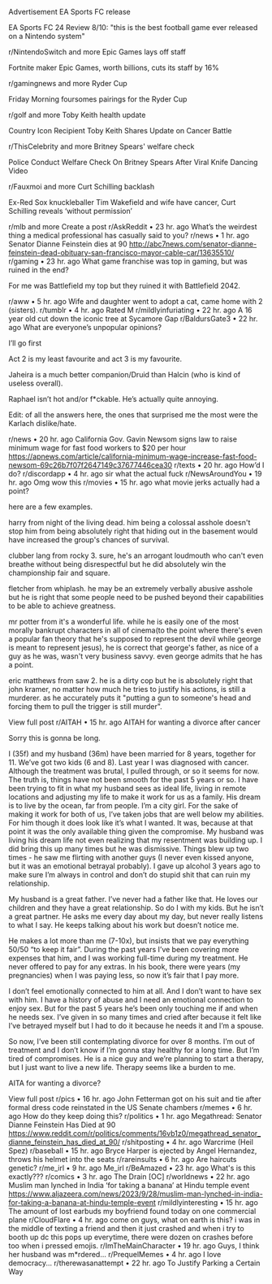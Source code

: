 Advertisement
EA Sports FC release

EA Sports FC 24 Review 8/10: "this is the best football game ever released on a Nintendo system"

r/NintendoSwitch
and more
Epic Games lays off staff

Fortnite maker Epic Games, worth billions, cuts its staff by 16%

r/gamingnews
and more
Ryder Cup

Friday Morning foursomes pairings for the Ryder Cup

r/golf
and more
Toby Keith health update

Country Icon Recipient Toby Keith Shares Update on Cancer Battle

r/ThisCelebrity
and more
Britney Spears' welfare check

Police Conduct Welfare Check On Britney Spears After Viral Knife Dancing Video

r/Fauxmoi
and more
Curt Schilling backlash

Ex-Red Sox knuckleballer Tim Wakefield and wife have cancer, Curt Schilling reveals ‘without permission’

r/mlb
and more
Create a post
r/AskReddit
•
23 hr. ago
What’s the weirdest thing a medical professional has casually said to you?
r/news
•
1 hr. ago
Senator Dianne Feinstein dies at 90
http://abc7news.com/senator-dianne-feinstein-dead-obituary-san-francisco-mayor-cable-car/13635510/
r/gaming
•
23 hr. ago
What game franchise was top in gaming, but was ruined in the end?

For me was Battlefield my top but they ruined it with Battlefield 2042.

r/aww
•
5 hr. ago
Wife and daughter went to adopt a cat, came home with 2 (sisters).
r/tumblr
•
4 hr. ago
Rated M
r/mildlyinfuriating
•
22 hr. ago
A 16 year old cut down the iconic tree at Sycamore Gap
r/BaldursGate3
•
22 hr. ago
What are everyone’s unpopular opinions?

I’ll go first

Act 2 is my least favourite and act 3 is my favourite.

Jaheira is a much better companion/Druid than Halcin (who is kind of useless overall).

Raphael isn’t hot and/or f*ckable. He’s actually quite annoying.

Edit: of all the answers here, the ones that surprised me the most were the Karlach dislike/hate.

r/news
•
20 hr. ago
California Gov. Gavin Newsom signs law to raise minimum wage for fast food workers to $20 per hour
https://apnews.com/article/california-minimum-wage-increase-fast-food-newsom-69c26b7f07f2647149c37677446cea30
r/texts
•
20 hr. ago
How’d I do?
r/discordapp
•
4 hr. ago
sir what the actual fuck
r/NewsAroundYou
•
19 hr. ago
Omg wow this
r/movies
•
15 hr. ago
what movie jerks actually had a point?

here are a few examples.

harry from night of the living dead. him being a colossal asshole doesn't stop him from being absolutely right that hiding out in the basement would have increased the group's chances of survival.

clubber lang from rocky 3. sure, he's an arrogant loudmouth who can't even breathe without being disrespectful but he did absolutely win the championship fair and square.

fletcher from whiplash. he may be an extremely verbally abusive asshole but he is right that some people need to be pushed beyond their capabilities to be able to achieve greatness.

mr potter from it's a wonderful life. while he is easily one of the most morally bankrupt characters in all of cinema(to the point where there's even a popular fan theory that he's supposed to represent the devil while george is meant to represent jesus), he is correct that george's father, as nice of a guy as he was, wasn't very business savvy. even george admits that he has a point.

eric matthews from saw 2. he is a dirty cop but he is absolutely right that john kramer, no matter how much he tries to justify his actions, is still a murderer. as he accurately puts it "putting a gun to someone's head and forcing them to pull the trigger is still murder".

View full post
r/AITAH
•
15 hr. ago
AITAH for wanting a divorce after cancer

Sorry this is gonna be long.

I (35f) and my husband (36m) have been married for 8 years, together for 11. We’ve got two kids (6 and 8). Last year I was diagnosed with cancer. Although the treatment was brutal, I pulled through, or so it seems for now. The truth is, things have not been smooth for the past 5 years or so. I have been trying to fit in what my husband sees as ideal life, living in remote locations and adjusting my life to make it work for us as a family. His dream is to live by the ocean, far from people. I’m a city girl. For the sake of making it work for both of us, I’ve taken jobs that are well below my abilities. For him though it does look like it’s what I wanted. It was, because at that point it was the only available thing given the compromise. My husband was living his dream life not even realizing that my resentment was building up. I did bring this up many times but he was dismissive. Things blew up two times - he saw me flirting with another guys (I never even kissed anyone, but it was an emotional betrayal probably). I gave up alcohol 3 years ago to make sure I’m always in control and don’t do stupid shit that can ruin my relationship.

My husband is a great father. I’ve never had a father like that. He loves our children and they have a great relationship. So do I with my kids. But he isn’t a great partner. He asks me every day about my day, but never really listens to what I say. He keeps talking about his work but doesn’t notice me.

He makes a lot more than me (7-10x), but insists that we pay everything 50/50 “to keep it fair”. During the past years I’ve been covering more expenses that him, and I was working full-time during my treatment. He never offered to pay for any extras. In his book, there were years (my pregnancies) when I was paying less, so now it’s fair that I pay more.

I don’t feel emotionally connected to him at all. And I don’t want to have sex with him. I have a history of abuse and I need an emotional connection to enjoy sex. But for the past 5 years he’s been only touching me if and when he needs sex. I’ve given in so many times and cried after because it felt like I’ve betrayed myself but I had to do it because he needs it and I’m a spouse.

So now, I’ve been still contemplating divorce for over 8 months. I’m out of treatment and I don’t know if I’m gonna stay healthy for a long time. But I’m tired of compromises. He is a nice guy and we’re planning to start a therapy, but I just want to live a new life. Therapy seems like a burden to me.

AITA for wanting a divorce?

View full post
r/pics
•
16 hr. ago
John Fetterman got on his suit and tie after formal dress code reinstated in the US Senate chambers
r/memes
•
6 hr. ago
How do they keep doing this?
r/politics
•
1 hr. ago
Megathread: Senator Dianne Feinstein Has Died at 90
https://www.reddit.com/r/politics/comments/16vb1z0/megathread_senator_dianne_feinstein_has_died_at_90/
r/shitposting
•
4 hr. ago
Warcrime (Heil Spez)
r/baseball
•
15 hr. ago
Bryce Harper is ejected by Angel Hernandez, throws his helmet into the seats
r/rareinsults
•
6 hr. ago
Are haircuts genetic?
r/me_irl
•
9 hr. ago
Me_irl
r/BeAmazed
•
23 hr. ago
What's is this exactly???
r/comics
•
3 hr. ago
The Drain [OC]
r/worldnews
•
22 hr. ago
Muslim man lynched in India ‘for taking a banana’ at Hindu temple event
https://www.aljazeera.com/news/2023/9/28/muslim-man-lynched-in-india-for-taking-a-banana-at-hindu-temple-event
r/mildlyinteresting
•
15 hr. ago
The amount of lost earbuds my boyfriend found today on one commercial plane
r/CloudFlare
•
4 hr. ago
come on guys, what on earth is this? i was in the middle of texting a friend and then it just crashed and when i try to booth up dc this pops up everytime, there were dozen on crashes before too when i pressed emojis.
r/ImTheMainCharacter
•
19 hr. ago
Guys, I think her husband was m*rdered...
r/PrequelMemes
•
4 hr. ago
I love democracy...
r/therewasanattempt
•
22 hr. ago
To Justify Parking a Certain Way
 